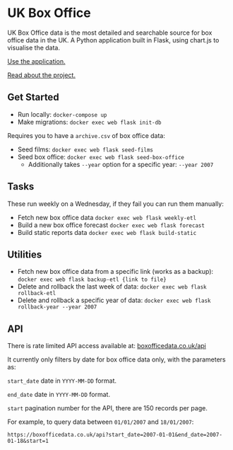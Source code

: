 # UK Box Office

UK Box Office data is the most detailed and searchable source for box office data in the UK.
A Python application built in Flask, using chart.js to visualise the data.

[Use the application.](https://boxofficedata.co.uk)

[Read about the project.](https://rae.li/uk-box-office-data-studio-to-flask.html)

## Get Started

* Run locally: `docker-compose up`
* Make migrations: `docker exec web flask init-db`

Requires you to have a `archive.csv` of box office data:

* Seed films: `docker exec web flask seed-films`
* Seed box office: `docker exec web flask seed-box-office`
  * Additionally takes `--year` option for a specific year: `--year 2007`

## Tasks

These run weekly on a Wednesday, if they fail you can run them manually:

* Fetch new box office data `docker exec web flask weekly-etl`
* Build a new box office forecast `docker exec web flask forecast`
* Build static reports data `docker exec web flask build-static`

## Utilities

* Fetch new box office data from a specific link (works as a backup): `docker exec web flask backup-etl {link to file}`
* Delete and rollback the last week of data: `docker exec web flask rollback-etl`
* Delete and rollback a specific year of data: `docker exec web flask rollback-year --year 2007`

## API

There is rate limited API access available at: [boxofficedata.co.uk/api](https://boxofficedata.co.uk/api)

It currently only filters by date for box office data only, with the parameters as:

`start_date` date in `YYYY-MM-DD` format.

`end_date` date in `YYYY-MM-DD` format.

`start` pagination number for the API, there are 150 records per page.

For example, to query data between `01/01/2007` and `18/01/2007`:

`https://boxofficedata.co.uk/api?start_date=2007-01-01&end_date=2007-01-18&start=1`
